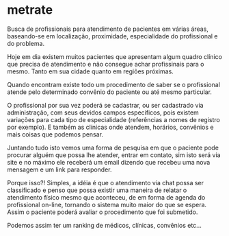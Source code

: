 # metrate
Busca de profissionais para atendimento de pacientes em várias áreas, baseando-se em localização, proximidade, especialidade do profissional e do problema.


Hoje em dia existem muitos pacientes que apresentam algum quadro clínico que precisa de atendimento e não consegue achar profissinais para o mesmo. Tanto em sua cidade quanto em regiões próximas.

Quando encontram existe todo um procedimento de saber se o profissional atende pelo determinado convênio do paciente ou até mesmo particular.

O profissional por sua vez poderá se cadastrar, ou ser cadastrado via administração, com seus devidos campos específicos, pois existem variações para cada tipo de especialidade (referências a nomes de registro por exemplo). E também as clínicas onde atendem, horários, convênios e mais coisas que podemos pensar.

Juntando tudo isto vemos uma forma de pesquisa em que o paciente pode procurar alguém que possa lhe atender, entrar em contato, sim isto será via site e no máximo ele receberá um email dizendo que recebeu uma nova mensagem e um link para responder.

Porque isso?! Simples, a idéia é que o atendimento via chat possa ser classificado e penso que possa existir uma maneira de relatar o atendimento físico mesmo que aconteceu, de em forma de agenda do profissional on-line, tornando o sistema muito maior do que se espera. Assim o paciente poderá avaliar o procedimento que foi submetido.

Podemos assim ter um ranking de médicos, clínicas, convênios etc...
